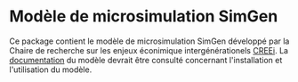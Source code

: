 # Modèle de microsimulation SimGen

Ce package contient le modèle de microsimulation SimGen développé par la Chaire de recherche sur les enjeux éconimique intergénérationels [CREEi](http://www.creei.ca). La [documentation](https://creei-models.github.io/simgen) du modèle devrait être consulté concernant l'installation et l'utilisation du modèle.

